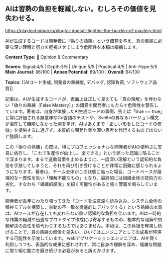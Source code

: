 ## AIは習熟の負担を軽減しない。むしろその価値を見失わせる。

https://playtechnique.io/blog/ai-doesnt-lighten-the-burden-of-mastery.html

AIが生成するコードは開発者に『偽りの熟練』という錯覚を与え、真の習熟に必要な深い理解と努力を軽視させてしまう危険性を本稿は指摘します。

**Content Type**: 💭 Opinion & Commentary

**Scores**: Signal:4/5 | Depth:3/5 | Unique:5/5 | Practical:4/5 | Anti-Hype:5/5
**Main Journal**: 86/100 | **Annex Potential**: 89/100 | **Overall**: 84/100

**Topics**: [[AIコード生成, 開発者の熟練度, デバッグ, 認知負荷, ソフトウェア品質]]

記事は、AIが生成するコードが、表面上は正しく見えても「真の理解」を伴わない「偽りの熟練（False Mastery）」の錯覚を開発者にもたらす危険性を警告しています。著者は、自身が体験したAI生成コードの事例、例えば「true == true」と常に評価される無意味なGo言語のテストや、Svelteの異なるバージョン構文が混在して機能しなかった例を挙げ、AIはあくまで「正しい形をしたコードの模倣」を提供するに過ぎず、本質的な開発作業や深い思考を代行するものではないと強調します。

この「偽りの熟練」の罠は、特にプロフェッショナルな開発者がAIの便利さに安易に依存し、「これで生産性が向上し、楽できる」という誤った認識に陥ることで深まります。まるで運動習慣を止めるように、一度深い理解という認知的な負担を手放してしまうと、それを再び引き受けることが非常に困難に感じられるようになります。著者は、チーム全体がこの状態に陥った場合、コードベースが論理的な一貫性を失い「理解不能なもの」となり、最終的には組織全体の技術力の劣化、すなわち「組織的腐敗」を招く可能性があると強く警鐘を鳴らしています。

開発者が長年にわたり培ってきた「コードを注意深く読み込み、システム全体の精神モデルを構築し、挙動の不一致を徹底的にデバッグする」という熟練の本質は、AIツールが存在しても変わらない重い認知的な負担を伴います。AIは一時的な作業の軽減や迅速なプロトタイプ作成には寄与するものの、根本的な理解や問題解決の責任を肩代わりするものではありません。本稿は、この負担を軽視し続けることで、真の熟練の価値を見失い、ひいてはエンジニアとしての成長が停滞する可能性を示唆しています。 webアプリケーションエンジニアは、AIを賢く利用しつつも、表面的な成果に惑わされず、常に自身の理解を深め、複雑な問題に取り組む能力を磨き続ける必要があると訴えかけます。